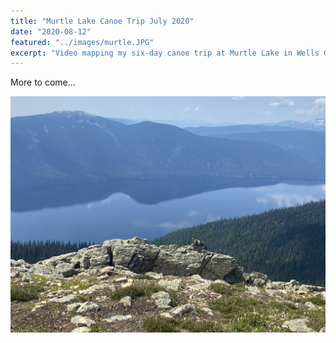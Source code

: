 ```yaml
---
title: "Murtle Lake Canoe Trip July 2020"
date: "2020-08-12"
featured: "../images/murtle.JPG"
excerpt: "Video mapping my six-day canoe trip at Murtle Lake in Wells Gray Provincial Park, BC"
---
```


More to come...

![gatsby tutorial](../images/murtle.JPG)
